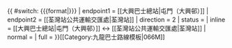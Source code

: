 {{ #switch: {{{format|}}}
  | endpoint1 = [[大興巴士總站|屯門（大興邨）]]
  | endpoint2 = [[荃灣站公共運輸交匯處|荃灣站]]
  | direction = 2
  | status =
  | inline = [[大興巴士總站|屯門（大興邨）]] ↔ [[荃灣站公共運輸交匯處|荃灣站]]
  | normal =
  | full =
}}<noinclude>[[Category:九龍巴士路線模板|066M]]</noinclude>